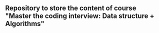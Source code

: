 ## Repository to store the content of course "Master the coding interview: Data structure + Algorithms"
